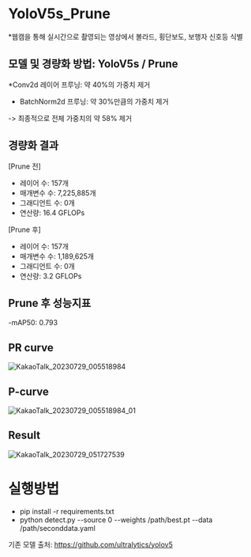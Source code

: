 # YoloV5s_Prune
*웹캠을 통해 실시간으로 촬영되는 영상에서 볼라드, 횡단보도, 보행자 신호등 식별



모델 및 경량화 방법: YoloV5s / Prune
-

*Conv2d 레이어 프루닝: 약 40%의 가중치 제거


* BatchNorm2d 프루닝: 약 30%만큼의 가중치 제거


-> 최종적으로 전체 가중치의 약 58% 제거


경량화 결과
-
[Prune 전]

- 레이어 수: 157개
- 매개변수 수: 7,225,885개
- 그래디언트 수: 0개
- 연산량: 16.4 GFLOPs


[Prune 후]

- 레이어 수: 157개
- 매개변수 수: 1,189,625개
- 그래디언트 수: 0개
- 연산량: 3.2 GFLOPs


Prune 후 성능지표
-
-mAP50: 0.793


## PR curve

![KakaoTalk_20230729_005518984](https://github.com/nagoriyouki/YoloV5s_Prune/assets/130470442/4e8a756d-8ea0-4b15-9084-d7f03682a524)

## P-curve
![KakaoTalk_20230729_005518984_01](https://github.com/nagoriyouki/YoloV5s_Prune/assets/130470442/5df60d7a-a121-4033-9c9e-ce81400d43ef)

## Result
![KakaoTalk_20230729_051727539](https://github.com/nagoriyouki/YoloV5s_Prune/assets/130470442/472caaa5-f706-4c17-9ebe-05f15caab0a7)


# 실행방법
- pip install -r requirements.txt
- python detect.py --source 0 --weights /path/best.pt --data /path/seconddata.yaml

기존 모델 출처: https://github.com/ultralytics/yolov5
